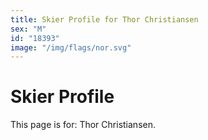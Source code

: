 ```yaml
---
title: Skier Profile for Thor Christiansen
sex: "M"
id: "18393"
image: "/img/flags/nor.svg" 
---
```


# Skier Profile

This page is for: Thor Christiansen.
    
